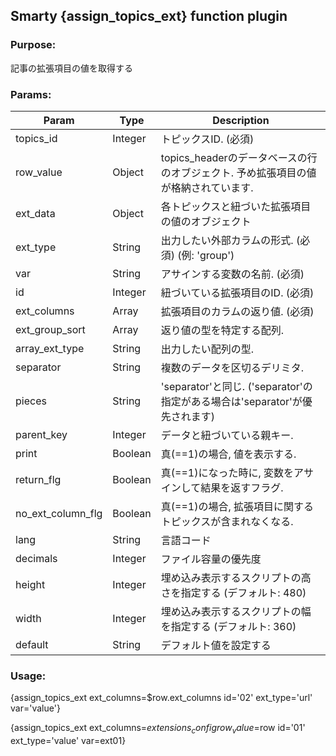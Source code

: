 ## Smarty {assign_topics_ext} function plugin

### Purpose:
記事の拡張項目の値を取得する

### Params:
Param | Type | Description
--- | --- | ---
topics_id | Integer | トピックスID. (必須)
row_value | Object | topics_headerのデータベースの行のオブジェクト. 予め拡張項目の値が格納されています.
ext_data | Object | 各トピックスと紐づいた拡張項目の値のオブジェクト
ext_type | String | 出力したい外部カラムの形式. (必須) (例: 'group')
var | String | アサインする変数の名前. (必須)
id | Integer | 紐づいている拡張項目のID. (必須)
ext_columns | Array | 拡張項目のカラムの返り値. (必須)
ext_group_sort | Array | 返り値の型を特定する配列.
array_ext_type | String | 出力したい配列の型.
separator | String | 複数のデータを区切るデリミタ.
pieces | String | 'separator'と同じ. ('separator'の指定がある場合は'separator'が優先されます)
parent_key | Integer | データと紐づいている親キー.
print | Boolean | 真(==1)の場合, 値を表示する.
return_flg | Boolean | 真(==1)になった時に, 変数をアサインして結果を返すフラグ.
no_ext_column_flg | Boolean | 真(==1)の場合, 拡張項目に関するトピックスが含まれなくなる.
lang | String | 言語コード
decimals | Integer | ファイル容量の優先度
height | Integer | 埋め込み表示するスクリプトの高さを指定する (デフォルト: 480)
width | Integer | 埋め込み表示するスクリプトの幅を指定する (デフォルト: 360)
default | String | デフォルト値を設定する

### Usage:
{assign_topics_ext ext_columns=$row.ext_columns id='02' ext_type='url' var='value'}

{assign_topics_ext ext_columns=$extensions_config row_value=$row id='01' ext_type='value'  var=ext01}
